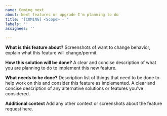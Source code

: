 ```yaml
---
name: Coming next
about: Next features or upgrade I'm planning to do
title: "[COMING] <Scope> - "
labels: ''
assignees: ''

---
```


**What is this feature about?**
Screenshots of want to change behavior, explain what this feature will change/permit.

**How this solution will be done?**
A clear and concise description of what you are planning to do to implement this new feature.

**What needs to be done?**
Description list of things that need to be done to help work on this and consider this feature as implemented.
A clear and concise description of any alternative solutions or features you've considered.

**Additional context**
Add any other context or screenshots about the feature request here.
